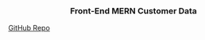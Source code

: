 
 <h3 align="center">Front-End MERN Customer Data</h3>

[GitHub Repo](https://cimanna.github.io/customer-data/)



